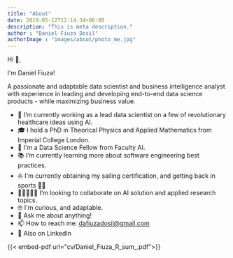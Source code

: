 ```yaml
---
title: "About"
date: 2019-05-12T12:14:34+06:00
description: "This is meta description."
author : "Daniel Fiuza Dosil"
authorImage : "images/about/photo_me.jpg"
---
```



Hi 👋, 

I'm Daniel Fiuza!

A passionate and adaptable data scientist and business intelligence analyst with experience in leading and developing end-to-end data science products - while maximizing business value. 

- 🦠 I’m currently working as a lead data scientist on a few of revolutionary healthcare ideas using AI.
- 🎓 I hold a PhD in Theorical Physics and Applied Mathematics from Imperial College London.
- 🚀 I'm a Data Science Fellow from Faculty AI.
- 📚 I’m currently learning more about software engineering best practices.
- ⛵ I'm currently obtaining my sailing certification, and getting back in sports 🏃‍♂️
- 🧑🏻‍🤝‍🧑🏾 I’m looking to collaborate on AI solution and applied research topics.
- 🤓 I'm curious, and adaptable.
- 💬 Ask me about anything!
- 📫 How to reach me: dafiuzadosil@gmail.com
- 👀 Also on LinkedIn


<!-- ![CV](cv/Daniel_Fiuza_R_sum_.pdf) -->
{{< embed-pdf url="cv/Daniel_Fiuza_R_sum_.pdf">}}

<!-- I have excellent analytical, coding, business acumen and problem-solving skills acquired during my educational, research and commercial period. I have developed great communication skills, and I can present complex topics in simple terms. I am very adaptable, creative and resilient. -->

